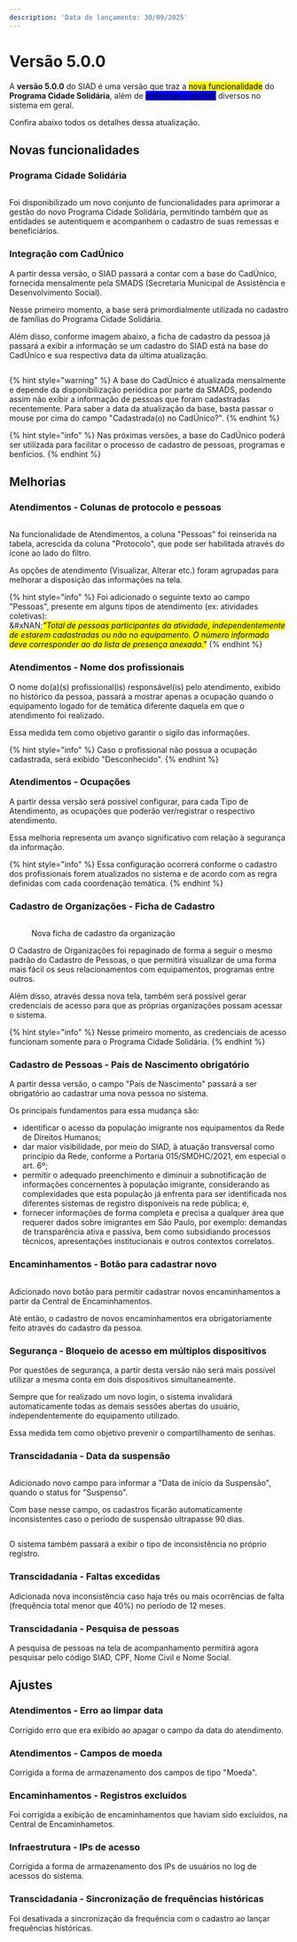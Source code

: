 ```yaml
---
description: 'Data de lançamento: 30/09/2025'
---
```


# Versão 5.0.0

A **versão 5.0.0** do SIAD é uma versão que traz a <mark style="background-color:yellow;">nova funcionalidade</mark> do **Programa Cidade Solidária**, além de <mark style="background-color:blue;">melhorias e ajustes</mark> diversos no sistema em geral.

Confira abaixo todos os detalhes dessa atualização.

## Novas funcionalidades

### Programa Cidade Solidária

<figure><img src="../../.gitbook/assets/image (192).png" alt=""><figcaption></figcaption></figure>

Foi disponibilizado um novo conjunto de funcionalidades para aprimorar a gestão do novo Programa Cidade Solidária, permitindo também que as entidades se autentiquem e acompanhem o cadastro de suas remessas e beneficiários.

### Integração com CadÚnico

A partir dessa versão, o SIAD passará a contar com a base do CadÚnico, fornecida mensalmente pela SMADS (Secretaria Municipal de Assistência e Desenvolvimento Social).

Nesse primeiro momento, a base será primordialmente utilizada no cadastro de famílias do Programa Cidade Solidária.

Além disso, conforme imagem abaixo, a ficha de cadastro da pessoa já passará a exibir a informação se um cadastro do SIAD está na base do CadÚnico e sua respectiva data da última atualização.

<figure><img src="../../.gitbook/assets/image.png" alt=""><figcaption></figcaption></figure>

{% hint style="warning" %}
A base do CadÚnico é atualizada mensalmente e depende da disponibilização periódica por parte da SMADS, podendo assim não exibir a informação de pessoas que foram cadastradas recentemente. Para saber a data da atualização da base, basta passar o mouse por cima do campo "Cadastrada(o) no CadÚnico?".
{% endhint %}

{% hint style="info" %}
Nas próximas versões, a base do CadÚnico poderá ser utilizada para facilitar o processo de cadastro de pessoas, programas e benfícios.
{% endhint %}

## Melhorias

### Atendimentos - Colunas de protocolo e pessoas

<figure><img src="../../.gitbook/assets/image (2).png" alt=""><figcaption></figcaption></figure>

Na funcionalidade de Atendimentos, a coluna "Pessoas" foi reinserida na tabela, acrescida da coluna "Protocolo", que pode ser habilitada através do ícone ao lado do filtro.

As opções de atendimento (Visualizar, Alterar etc.) foram agrupadas para melhorar a disposição das informações na tela.

{% hint style="info" %}
Foi adicionado o seguinte texto ao campo "Pessoas", presente em alguns tipos de atendimento (ex: atividades coletivas):\
&#xNAN;_<mark style="color:$warning;">"Total de pessoas participantes da atividade, independentemente de estarem cadastradas ou não no equipamento. O número informado deve corresponder ao da lista de presença anexada."</mark>_
{% endhint %}

### Atendimentos - Nome dos profissionais

O nome do(a)(s) profissional(is) responsável(is) pelo atendimento, exibido no histórico da pessoa, passará a mostrar apenas a ocupação quando o equipamento logado for de temática diferente daquela em que o atendimento foi realizado.

Essa medida tem como objetivo garantir o sigilo das informações.

{% hint style="info" %}
Caso o profissional não possua a ocupação cadastrada, será exibido "Desconhecido".
{% endhint %}

### Atendimentos - Ocupações

A partir dessa versão será possível configurar, para cada Tipo de Atendimento, as ocupações que poderão ver/registrar o respectivo atendimento.

Essa melhoria representa um avanço significativo com relação à segurança da informação.

{% hint style="info" %}
Essa configuração ocorrerá conforme o cadastro dos profissionais forem atualizados no sistema e de acordo com as regra definidas com cada coordenação temática.
{% endhint %}

### Cadastro de Organizações - Ficha de Cadastro

<figure><img src="../../.gitbook/assets/image (1).png" alt=""><figcaption><p>Nova ficha de cadastro da organização</p></figcaption></figure>

O Cadastro de Organizações foi repaginado de forma a seguir o mesmo padrão do Cadastro de Pessoas, o que permitirá visualizar de uma forma mais fácil os seus relacionamentos com equipamentos, programas entre outros.

Além disso, através dessa nova tela, também será possível gerar credenciais de acesso para que as próprias organizações possam acessar o sistema.

{% hint style="info" %}
Nesse primeiro momento, as credenciais de acesso funcionam somente para o Programa Cidade Solidária.
{% endhint %}

### Cadastro de Pessoas - País de Nascimento obrigatório

A partir dessa versão, o campo "País de Nascimento" passará a ser obrigatório ao cadastrar uma nova pessoa no sistema.

Os principais fundamentos para essa mudança são:

* identificar o acesso da população imigrante nos equipamentos da Rede de Direitos Humanos;
*  dar maior visibilidade, por meio do SIAD, à atuação transversal como princípio da Rede, conforme a Portaria 015/SMDHC/2021, em especial o art. 6º;
*  permitir o adequado preenchimento e diminuir a subnotificação de informações concernentes à população imigrante, considerando as complexidades que esta população já enfrenta para ser identificada nos diferentes sistemas de registro disponíveis na rede pública; e,
*  fornecer informações de forma completa e precisa a qualquer área que requerer dados sobre imigrantes em São Paulo, por exemplo: demandas de transparência ativa e passiva, bem como subsidiando processos técnicos, apresentações institucionais e outros contextos correlatos.

### Encaminhamentos - Botão para cadastrar novo

<figure><img src="../../.gitbook/assets/image (3).png" alt=""><figcaption></figcaption></figure>

Adicionado novo botão para permitir cadastrar novos encaminhamentos a partir da Central de Encaminhamentos.

Até então, o cadastro de novos encaminhamentos era obrigatoriamente feito através do cadastro da pessoa.

### Segurança - Bloqueio de acesso em múltiplos dispositivos

Por questões de segurança, a partir desta versão não será mais possível utilizar a mesma conta em dois dispositivos simultaneamente.

Sempre que for realizado um novo login, o sistema invalidará automaticamente todas as demais sessões abertas do usuário, independentemente do equipamento utilizado.

Essa medida tem como objetivo prevenir o compartilhamento de senhas.

### Transcidadania - Data da suspensão

<figure><img src="../../.gitbook/assets/image (4).png" alt=""><figcaption></figcaption></figure>

Adicionado novo campo para informar a "Data de início da Suspensão", quando o status for "Suspenso".

Com base nesse campo, os cadastros ficarão automaticamente inconsistentes caso o período de suspensão ultrapasse 90 dias.

<figure><img src="../../.gitbook/assets/image (5).png" alt=""><figcaption></figcaption></figure>

O sistema também passará a exibir o tipo de inconsistência no próprio registro.

### Transcidadania - Faltas excedidas

Adicionada nova inconsistência caso haja três ou mais ocorrências de falta (frequência total menor que 40%) no período de 12 meses.

### Transcidadania - Pesquisa de pessoas

A pesquisa de pessoas na tela de acompanhamento permitirá agora pesquisar pelo código SIAD, CPF, Nome Civil e Nome Social.

## Ajustes

### Atendimentos - Erro ao limpar data

Corrigido erro que era exibido ao apagar o campo da data do atendimento.

### Atendimentos - Campos de moeda

Corrigida a forma de armazenamento dos campos de tipo "Moeda".

### Encaminhamentos - Registros excluídos

Foi corrigida a exibição de encaminhamentos que haviam sido excluídos, na Central de Encaminhametos.

### Infraestrutura - IPs de acesso

Corrigida a forma de armazenamento dos IPs de usuários no log de acessos do sistema.

### Transcidadania - Sincronização de frequências históricas

Foi desativada a sincronização da frequência com o cadastro ao lançar frequências históricas.

